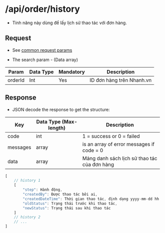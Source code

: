 # /api/order/history 
- Tính năng này dùng để lấy lịch sử thao tác với đơn hàng.

## Request 

- See [common request params](/docs/api.md#request)

- The search param - (Data array)

Param | Data Type |  Mandatory | Description
------- | ---------- | ----------- | --------------
orderId | Int | Yes | ID đơn hàng trên Nhanh.vn
 
 ## Response
 
- JSON decode the response to get the structure:
 
Key | Data Type (Max-length) | Description
----------- | -------------- | -----------
code | int | 1 = success or 0 = failed
messages | array | is an array of error messages if code = 0
data | array | Mảng danh sách lịch sử thao tác của đơn hàng
```js
[
	// history 1
	[
		"step": Hành động,
		"createdBy": Được thao tác bởi ai,
		"createdDateTime": Thời gian thao tác, định dạng yyyy-mm-dd hh:mm:ii
		"oldStatus": Trạng thái trước khi thao tác,
		"newStatus": Trạng thái sau khi thao tác
	]
	// history 2
	// ...
]
```


